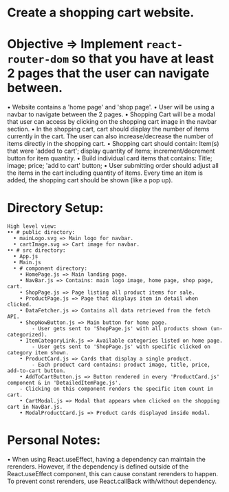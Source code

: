 # Create a shopping cart website.
# Objective => Implement `react-router-dom` so that you have at least 2 pages that the user can navigate between.
  • Website contains a 'home page' and 'shop page'.
  • User will be using a navbar to navigate between the 2 pages.
  • Shopping Cart will be a modal that user can access by clicking on the shopping cart image in the navbar section.
  • In the shopping cart, cart should display the number of items currently in the cart. The user can also increase/decrease the number of items directly in the shopping cart.
  • Shopping cart should contain: Item(s) that were 'added to cart'; display quantity of items; increment/decrement button for item quantity.
  • Build individual card items that contains: Title; image; price; 'add to cart' button;
  • User submitting order should adjust all the items in the cart including quantity of items. Every time an item is added, the shopping cart should be shown (like a pop up).

# Directory Setup:
    High level view:
    •• # public directory:
      • mainLogo.svg => Main logo for navbar.
      • cartImage.svg => Cart image for navbar.
    •• # src directory:
      • App.js
      • Main.js
      • # component directory:
        • HomePage.js => Main landing page.
        • NavBar.js => Contains: main logo image, home page, shop page, cart.
        • ShopPage.js => Page listing all product items for sale.
        • ProductPage.js => Page that displays item in detail when clicked.
        • DataFetcher.js => Contains all data retrieved from the fetch API.
        • ShopNowButton.js => Main button for home page.
            - User gets sent to 'ShopPage.js' with all products shown (un-categorized).
        • ItemCategoryLink.js => Available categories listed on home page.
            - User gets sent to 'ShopPage.js' with specific clicked on category item shown.
        • ProductCard.js => Cards that display a single product.
            - Each product card contains: product image, title, price, add-to-cart button.
        • AddToCartButton.js => Button rendered in every 'ProductCard.js' component & in 'DetailedItemPage.js'.
        - Clicking on this component renders the specific item count in cart.
        • CartModal.js => Modal that appears when clicked on the shopping cart in NavBar.js.
        • ModalProductCard.js => Product cards displayed inside modal.

# Personal Notes:
  • When using React.useEffect, having a dependency can maintain the rerenders. However, if the dependency is defined outside of the React.useEffect component, this can cause constant rerenders to happen. To prevent const rerenders, use React.callBack with/without dependency.


